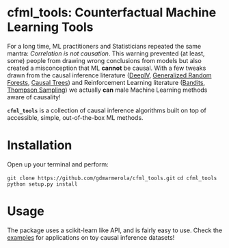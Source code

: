 # cfml_tools: Counterfactual Machine Learning Tools
 
For a long time, ML practitioners and Statisticians repeated the same mantra: *Correlation is not causation*. This warning prevented (at least, some) people from drawing wrong conclusions from models but also created a misconception that ML **cannot** be causal. With a few tweaks drawn from the causal inference literature ([DeepIV](http://proceedings.mlr.press/v70/hartford17a/hartford17a.pdf), [Generalized Random Forests](https://arxiv.org/pdf/1610.01271.pdf), [Causal Trees](https://arxiv.org/abs/1504.01132)) and Reinforcement Learning literature ([Bandits](https://arxiv.org/abs/1711.07077), [Thompson Sampling](https://web.stanford.edu/~bvr/pubs/TS_Tutorial.pdf)) we actually **can** male Machine Learning methods aware of causality!

**`cfml_tools`** is a collection of causal inference algorithms built on top of accessible, simple, out-of-the-box ML methods.

# Installation

Open up your terminal and perform:

`git clone https://github.com/gdmarmerola/cfml_tools.git`
`cd cfml_tools`
`python setup.py install`

# Usage

The package uses a scikit-learn like API, and is fairly easy to use. Check the [examples](https://github.com/gdmarmerola/cfml_tools/tree/master/examples) for applications on toy causal inference datasets!

